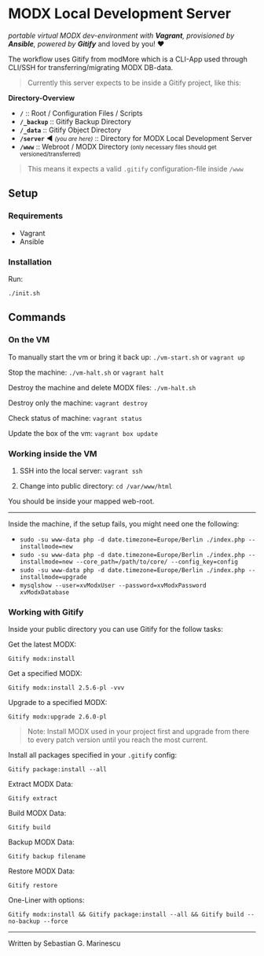MODX Local Development Server
=====================
*portable virtual MODX dev-environment with **Vagrant**, provisioned by **Ansible**, powered by **Gitify*** and loved by you! :heart:

The workflow uses Gitify from modMore which is a CLI-App used
through CLI/SSH for transferring/migrating MODX DB-data.

> Currently this server expects to be inside a Gitify project, like this: 

**Directory-Overview**

- **`/`** 
  :: Root / Configuration Files / Scripts
- **`/_backup`** 
  :: Gitify Backup Directory
- **`/_data`** 
  :: Gitify Object Directory
- **`/server`** :arrow_backward: <small>*(you are here)*</small>
  :: Directory for MODX Local Development Server
- **`/www`** 
  :: Webroot / MODX Directory <small>(only necessary files should get versioned/transferred)</small> 

> This means it expects a valid `.gitify` configuration-file inside `/www`

## Setup
### Requirements
- Vagrant
- Ansible

### Installation
Run: 
```
./init.sh
```

## Commands
### On the VM

To manually start the vm or bring it back up: 
`./vm-start.sh` or `vagrant up`

Stop the machine:
`./vm-halt.sh` or `vagrant halt`

Destroy the machine and delete MODX files:
`./vm-halt.sh`

Destroy only the machine:
`vagrant destroy`

Check status of machine: 
`vagrant status`

Update the box of the vm: 
`vagrant box update`


### Working inside the VM
1. SSH into the local server: 
`vagrant ssh`

2. Change into public directory:
`cd /var/www/html`

You should be inside your mapped web-root.

---

Inside the machine, if the setup fails, you might need one the following: 

- `sudo -su www-data php -d date.timezone=Europe/Berlin ./index.php --installmode=new`
- `sudo -su www-data php -d date.timezone=Europe/Berlin ./index.php --installmode=new --core_path=/path/to/core/ --config_key=config`
- `sudo -su www-data php -d date.timezone=Europe/Berlin ./index.php --installmode=upgrade`
- `mysqlshow --user=xvModxUser --password=xvModxPassword xvModxDatabase`

### Working with Gitify
Inside your public directory you can use Gitify for the follow tasks:

Get the latest MODX:
```
Gitify modx:install
```

Get a specified MODX:
```
Gitify modx:install 2.5.6-pl -vvv
```

Upgrade to a specified MODX:
```
Gitify modx:upgrade 2.6.0-pl
```

> Note:
Install MODX used in your project first and upgrade from there to every patch version until you reach the most current.


Install all packages specified in your `.gitify` config: 
```
Gitify package:install --all
```

Extract MODX Data:
```
Gitify extract
```

Build MODX Data:
```
Gitify build
```

Backup MODX Data:
```
Gitify backup filename
```

Restore MODX Data:
```
Gitify restore
```

One-Liner with options:
```
Gitify modx:install && Gitify package:install --all && Gitify build --no-backup --force
```

---

Written by Sebastian G. Marinescu 
